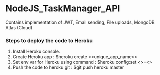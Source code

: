 # NodeJS_TaskManager_API
Contains implementation of JWT, Email sending, File uploads, MongoDB Atlas (Cloud)

### Steps to deploy the code to Heroku
1. Install Heroku console.
2. Create Heroku app : 
   $heroku create <<unique_app_name>>
3. Set env var for Heroku using command : 
   $heroku config:set <<KEY>>=<<VALUE>>
4. Push the code to heroku git : 
   $git push heroku master